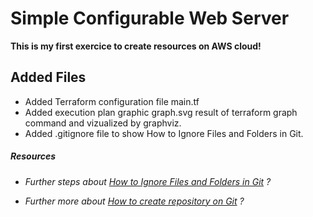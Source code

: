 # Simple Configurable Web Server
**This is my first exercice to create resources on AWS cloud!**
## Added Files
* Added Terraform configuration file main.tf
* Added execution plan graphic graph.svg result of terraform graph command and vizualized by graphviz.
* Added .gitignore file to show How to Ignore Files and Folders in Git.
##### Resources
* *<p>Further steps about <a href="https://www.freecodecamp.org/news/gitignore-file-how-to-ignore-files-and-folders-in-git/" target="_blank" rel="noopener noreferrer">How to Ignore Files and Folders in Git</a> ?</p>*
* *<p>Further more about <a href="https://www.atlassian.com/fr/git/tutorials/setting-up-a-repository" target="_blank" rel="noopener noreferrer">How to create repository on Git</a> ?</p>*
